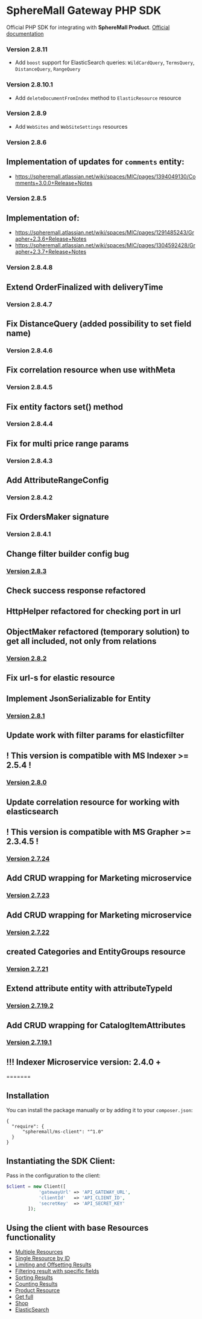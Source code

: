 # SphereMall Gateway PHP SDK
Official PHP SDK for integrating with **SphereMall Product**.
[Official documentation](https://spheremall.atlassian.net/wiki/spaces/MIC/pages)

### Version 2.8.11
* Add `boost` support for ElasticSearch queries: `WildCardQuery`, `TermsQuery`, `DistanceQuery`, `RangeQuery`

### Version 2.8.10.1
* Add ```deleteDocumentFromIndex``` method to ```ElasticResource``` resource

### Version 2.8.9
* Add ```WebSites``` and ```WebSiteSettings``` resources

### Version 2.8.6
## Implementation of updates for `comments` entity:
* https://spheremall.atlassian.net/wiki/spaces/MIC/pages/1394049130/Comments+3.0.0+Release+Notes

### Version 2.8.5
## Implementation of:
* https://spheremall.atlassian.net/wiki/spaces/MIC/pages/1291485243/Grapher+2.3.6+Release+Notes
* https://spheremall.atlassian.net/wiki/spaces/MIC/pages/1304592428/Grapher+2.3.7+Release+Notes

### Version 2.8.4.8
## Extend OrderFinalized with deliveryTime

### Version 2.8.4.7
## Fix DistanceQuery (added possibility to set field name)

### Version 2.8.4.6
## Fix correlation resource when use withMeta

### Version 2.8.4.5
## Fix entity factors set() method

### Version 2.8.4.4
## Fix for multi price range params

### Version 2.8.4.3
## Add AttributeRangeConfig

### Version 2.8.4.2
## Fix OrdersMaker signature

### Version 2.8.4.1
## Change filter builder config bug

### [Version 2.8.3](https://spheremall.atlassian.net/browse/MIC-1245)
## Check success response refactored
## HttpHelper refactored for checking port in url
## ObjectMaker refactored (temporary solution) to get all included, not only from relations

### [Version 2.8.2](https://spheremall.atlassian.net/browse/M20-156)
## Fix url-s for elastic resource 
## Implement JsonSerializable for Entity

### [Version 2.8.1](https://spheremall.atlassian.net/browse/M20-109)
## Update work with filter params for elasticfilter
## ! This version is compatible with MS Indexer >= 2.5.4 !

### [Version 2.8.0](https://spheremall.atlassian.net/browse/MIC-1227)
## Update correlation resource for working with elasticsearch
## ! This version is compatible with MS Grapher >= 2.3.4.5 !

### [Version 2.7.24](https://spheremall.atlassian.net/browse/M20-96)
## Add CRUD wrapping for Marketing microservice

### [Version 2.7.23](https://spheremall.atlassian.net/browse/M20-80)
## Add CRUD wrapping for Marketing microservice

### [Version 2.7.22](https://spheremall.atlassian.net/browse/M20-80)
## created Categories and EntityGroups resource

### [Version 2.7.21](https://github.com/SphereMall/PHP-MS-Client/wiki/0.-SDK-Changelogs#version-1016)
## Extend attribute entity with attributeTypeId

### [Version 2.7.19.2](https://github.com/SphereMall/PHP-MS-Client/wiki/0.-SDK-Changelogs#version-1016)
## Add CRUD wrapping for CatalogItemAttributes

### [Version 2.7.19.1](https://github.com/SphereMall/PHP-MS-Client/wiki/0.-SDK-Changelogs#version-1016)
## !!! Indexer Microservice version: 2.4.0 +

=======
## Installation

You can install the package manually or by adding it to your `composer.json`:
```
{
  "require": {
      "spheremall/ms-client": "^1.0"
  }
}
```

## Instantiating the SDK Client:

Pass in the configuration to the client:

```php
$client = new Client([
            'gatewayUrl' => 'API_GATEWAY_URL',
            'clientId'   => 'API_CLIENT_ID',
            'secretKey'  => 'API_SECRET_KEY'
        ]);
```

## Using the client with base Resources functionality
* [Multiple Resources](https://github.com/SphereMall/PHP-MS-Client/wiki/1.-Multiple-Resources)
* [Single Resource by ID](https://github.com/SphereMall/PHP-MS-Client/wiki/2.-Single-Resource-by-ID)
* [Limiting and Offsetting Results](https://github.com/SphereMall/PHP-MS-Client/wiki/3.-Limiting-and-Offsetting-Results)
* [Filtering result with specific fields](https://github.com/SphereMall/PHP-MS-Client/wiki/4.-Filtering-result-with-specific-fields)
* [Sorting Results](https://github.com/SphereMall/PHP-MS-Client/wiki/5.-Sorting-Results)
* [Counting Results](https://github.com/SphereMall/PHP-MS-Client/wiki/6.-Counting-Results)
* [Product Resource](https://github.com/SphereMall/PHP-MS-Client/wiki/7.-Product-Resource)
* [Get full](https://github.com/SphereMall/PHP-MS-Client/wiki/7.1.-Get-full)
* [Shop](https://github.com/SphereMall/PHP-MS-Client/wiki/8.-Shop-service)
* [ElasticSearch](https://github.com/SphereMall/PHP-MS-Client/wiki/9.-ElasticSearch)
